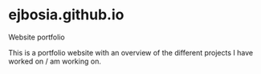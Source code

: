 # ejbosia.github.io
Website portfolio

This is a portfolio website with an overview of the different projects I have worked on / am working on.
